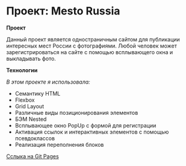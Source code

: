 # Проект: Mesto Russia

**Проект**

Данный проект является одностраничным сайтом для публикации интересных мест России с фотографиями. Любой человек может зарегистрироваться на сайте с помощью всплывающего окна и выкладывать фото.

**Технологии**

 _В этом проекте я использовала:_
 * Семантику HTML
 * Flexbox
 * Grid Layout
 * Различные виды позиционирования элементов
 * БЭМ Nested
 * Всплывающее окно PopUp с формой для регистрации
 * Активация ссылок и интерактивных элементов с помощью псевдоклассов
 * Реализация переполнения блоков

[Сслыка на Git Pages]()
